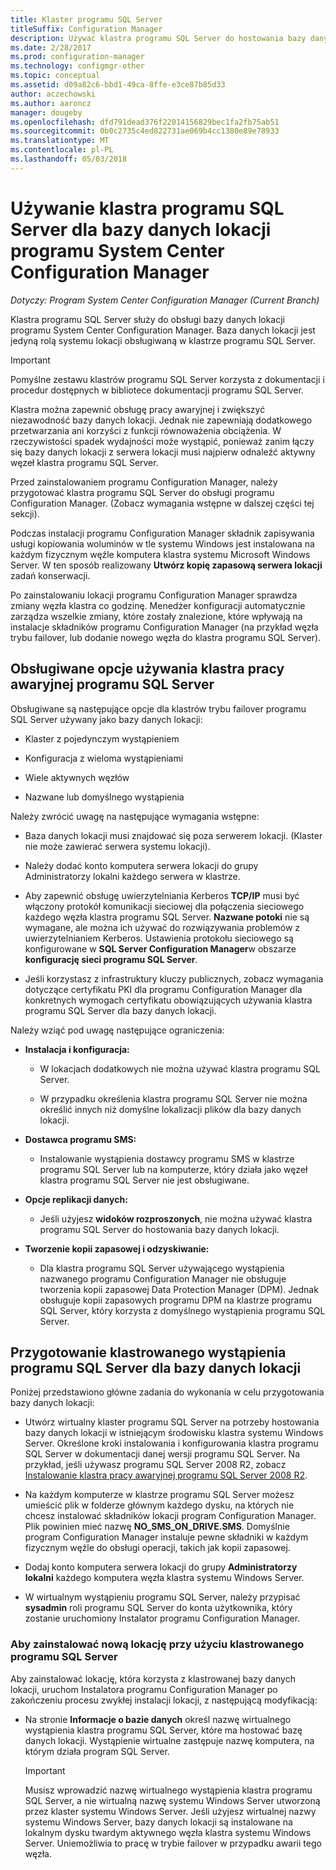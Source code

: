 ```yaml
---
title: Klaster programu SQL Server
titleSuffix: Configuration Manager
description: Używać klastra programu SQL Server do hostowania bazy danych lokacji programu System Center Configuration Manager. Zawiera informacje na temat opcje są obsługiwane.
ms.date: 2/28/2017
ms.prod: configuration-manager
ms.technology: configmgr-other
ms.topic: conceptual
ms.assetid: d09a82c6-bbd1-49ca-8ffe-e3ce87b85d33
author: aczechowski
ms.author: aaroncz
manager: dougeby
ms.openlocfilehash: dfd791dead376f22014156829bec1fa2fb75ab51
ms.sourcegitcommit: 0b0c2735c4ed822731ae069b4cc1380e89e78933
ms.translationtype: MT
ms.contentlocale: pl-PL
ms.lasthandoff: 05/03/2018
---
```

# <a name="use-a-sql-server-cluster-for-the-system-center-configuration-manager-site-database"></a>Używanie klastra programu SQL Server dla bazy danych lokacji programu System Center Configuration Manager

*Dotyczy: Program System Center Configuration Manager (Current Branch)*


 Klastra programu SQL Server służy do obsługi bazy danych lokacji programu System Center Configuration Manager. Baza danych lokacji jest jedyną rolą systemu lokacji obsługiwaną w klastrze programu SQL Server.  

> [!IMPORTANT]  
>  Pomyślne zestawu klastrów programu SQL Server korzysta z dokumentacji i procedur dostępnych w bibliotece dokumentacji programu SQL Server.  

 Klastra można zapewnić obsługę pracy awaryjnej i zwiększyć niezawodność bazy danych lokacji. Jednak nie zapewniają dodatkowego przetwarzania ani korzyści z funkcji równoważenia obciążenia. W rzeczywistości spadek wydajności może wystąpić, ponieważ zanim łączy się bazy danych lokacji z serwera lokacji musi najpierw odnaleźć aktywny węzeł klastra programu SQL Server.  

 Przed zainstalowaniem programu Configuration Manager, należy przygotować klastra programu SQL Server do obsługi programu Configuration Manager. (Zobacz wymagania wstępne w dalszej części tej sekcji).  

 Podczas instalacji programu Configuration Manager składnik zapisywania usługi kopiowania woluminów w tle systemu Windows jest instalowana na każdym fizycznym węźle komputera klastra systemu Microsoft Windows Server. W ten sposób realizowany **Utwórz kopię zapasową serwera lokacji** zadań konserwacji.  

 Po zainstalowaniu lokacji programu Configuration Manager sprawdza zmiany węzła klastra co godzinę. Menedżer konfiguracji automatycznie zarządza wszelkie zmiany, które zostały znalezione, które wpływają na instalacje składników programu Configuration Manager (na przykład węzła trybu failover, lub dodanie nowego węzła do klastra programu SQL Server).  

## <a name="supported-options-for-using-a-sql-server-failover-cluster"></a>Obsługiwane opcje używania klastra pracy awaryjnej programu SQL Server

Obsługiwane są następujące opcje dla klastrów trybu failover programu SQL Server używany jako bazy danych lokacji:

-   Klaster z pojedynczym wystąpieniem  

-   Konfiguracja z wieloma wystąpieniami  

-   Wiele aktywnych węzłów  

-   Nazwane lub domyślnego wystąpienia  

Należy zwrócić uwagę na następujące wymagania wstępne:  

-   Baza danych lokacji musi znajdować się poza serwerem lokacji. (Klaster nie może zawierać serwera systemu lokacji).  

-   Należy dodać konto komputera serwera lokacji do grupy Administratorzy lokalni każdego serwera w klastrze.  

-   Aby zapewnić obsługę uwierzytelniania Kerberos **TCP/IP** musi być włączony protokół komunikacji sieciowej dla połączenia sieciowego każdego węzła klastra programu SQL Server. **Nazwane potoki** nie są wymagane, ale można ich używać do rozwiązywania problemów z uwierzytelnianiem Kerberos. Ustawienia protokołu sieciowego są konfigurowane w **SQL Server Configuration Manager**w obszarze **konfigurację sieci programu SQL Server**.  

-   Jeśli korzystasz z infrastruktury kluczy publicznych, zobacz wymagania dotyczące certyfikatu PKI dla programu Configuration Manager dla konkretnych wymogach certyfikatu obowiązujących używania klastra programu SQL Server dla bazy danych lokacji.  

Należy wziąć pod uwagę następujące ograniczenia:  

-   **Instalacja i konfiguracja:**  

    -   W lokacjach dodatkowych nie można używać klastra programu SQL Server.  

    -   W przypadku określenia klastra programu SQL Server nie można określić innych niż domyślne lokalizacji plików dla bazy danych lokacji.  

-   **Dostawca programu SMS:**  

    -   Instalowanie wystąpienia dostawcy programu SMS w klastrze programu SQL Server lub na komputerze, który działa jako węzeł klastra programu SQL Server nie jest obsługiwane.  

-   **Opcje replikacji danych:**  

    -   Jeśli użyjesz **widoków rozproszonych**, nie można używać klastra programu SQL Server do hostowania bazy danych lokacji.  

-   **Tworzenie kopii zapasowej i odzyskiwanie:**  

    -   Dla klastra programu SQL Server używającego wystąpienia nazwanego programu Configuration Manager nie obsługuje tworzenia kopii zapasowej Data Protection Manager (DPM). Jednak obsługuje kopii zapasowych programu DPM na klastrze programu SQL Server, który korzysta z domyślnego wystąpienia programu SQL Server.  

## <a name="prepare-a-clustered-sql-server-instance-for-the-site-database"></a>Przygotowanie klastrowanego wystąpienia programu SQL Server dla bazy danych lokacji  

Poniżej przedstawiono główne zadania do wykonania w celu przygotowania bazy danych lokacji:

-   Utwórz wirtualny klaster programu SQL Server na potrzeby hostowania bazy danych lokacji w istniejącym środowisku klastra systemu Windows Server. Określone kroki instalowania i konfigurowania klastra programu SQL Server w dokumentacji danej wersji programu SQL Server. Na przykład, jeśli używasz programu SQL Server 2008 R2, zobacz [Instalowanie klastra pracy awaryjnej programu SQL Server 2008 R2](http://go.microsoft.com/fwlink/p/?LinkId=240231).  

-   Na każdym komputerze w klastrze programu SQL Server możesz umieścić plik w folderze głównym każdego dysku, na których nie chcesz instalować składników lokacji program Configuration Manager. Plik powinien mieć nazwę **NO_SMS_ON_DRIVE.SMS**. Domyślnie program Configuration Manager instaluje pewne składniki w każdym fizycznym węźle do obsługi operacji, takich jak kopii zapasowej.  

-   Dodaj konto komputera serwera lokacji do grupy **Administratorzy lokalni** każdego komputera węzła klastra systemu Windows Server.  

-   W wirtualnym wystąpieniu programu SQL Server, należy przypisać **sysadmin** roli programu SQL Server do konta użytkownika, który zostanie uruchomiony Instalator programu Configuration Manager.  

### <a name="to-install-a-new-site-using-a-clustered-sql-server"></a>Aby zainstalować nową lokację przy użyciu klastrowanego programu SQL Server  
 Aby zainstalować lokację, która korzysta z klastrowanej bazy danych lokacji, uruchom Instalatora programu Configuration Manager po zakończeniu procesu zwykłej instalacji lokacji, z następującą modyfikacją:  

-   Na stronie **Informacje o bazie danych** określ nazwę wirtualnego wystąpienia klastra programu SQL Server, które ma hostować bazę danych lokacji. Wystąpienie wirtualne zastępuje nazwę komputera, na którym działa program SQL Server.  

    > [!IMPORTANT]  
    >  Musisz wprowadzić nazwę wirtualnego wystąpienia klastra programu SQL Server, a nie wirtualną nazwę systemu Windows Server utworzoną przez klaster systemu Windows Server. Jeśli użyjesz wirtualnej nazwy systemu Windows Server, bazy danych lokacji są instalowane na lokalnym dysku twardym aktywnego węzła klastra systemu Windows Server. Uniemożliwia to pracę w trybie failover w przypadku awarii tego węzła.  
